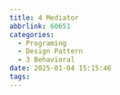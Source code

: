 ```yaml
---
title: 4 Mediator
abbrlink: 60651
categories:
  - Programing
  - Design Pattern
  - 3 Behavioral
date: 2025-01-04 15:15:46
tags:
---
```


